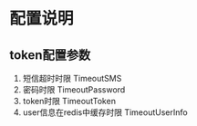 # 配置说明

## token配置参数
1. 短信超时时限 TimeoutSMS
2. 密码时限 TimeoutPassword
3. token时限 TimeoutToken
4. user信息在redis中缓存时限 TimeoutUserInfo

